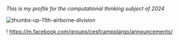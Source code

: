 _This is my profile for the computational thinking subject of 2024_

![thumbs-up-11th-airborne-division](https://github.com/user-attachments/assets/e181f0c8-5784-449e-a1f4-d766d25da5de)

! https://m.facebook.com/groups/cesfcampolargo/announcements/
